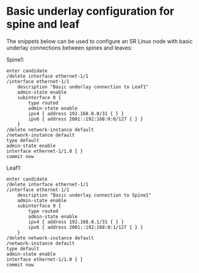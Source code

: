 # Basic underlay configuration for spine and leaf

The snippets below can be used to configure an SR Linux node with basic underlay connections between spines and leaves:

Spine1:
```
enter candidate
/delete interface ethernet-1/1
/interface ethernet-1/1
    description "Basic underlay connection to Leaf1"
    admin-state enable
    subinterface 0 {
        type routed
        admin-state enable
        ipv4 { address 192.168.0.0/31 { } }
        ipv6 { address 2001::192:168:0:0/127 { } }
    }
/delete network-instance default
/network-instance default
type default
admin-state enable
interface ethernet-1/1.0 { }
commit now
```

Leaf1:
```
enter candidate
/delete interface ethernet-1/1
/interface ethernet-1/1
    description "Basic underlay connection to Spine1"
    admin-state enable
    subinterface 0 {
        type routed
        admin-state enable
        ipv4 { address 192.168.0.1/31 { } }
        ipv6 { address 2001::192:168:0:1/127 { } }
    }
/delete network-instance default
/network-instance default
type default
admin-state enable
interface ethernet-1/1.0 { }
commit now
```
